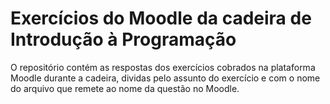 # Exercícios do Moodle da cadeira de Introdução à Programação

O repositório contém as respostas dos exercícios cobrados na plataforma Moodle durante a cadeira, dividas pelo assunto do exercício e com o nome do arquivo que remete ao nome da questão no Moodle.
